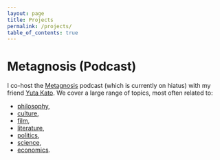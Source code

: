 ```yaml
---
layout: page
title: Projects
permalink: /projects/
table_of_contents: true
---
```


# Metagnosis (Podcast)

I co-host the [Metagnosis](https://metagnosis.simplecast.com/) podcast (which is currently on hiatus) with my friend [Yuta Kato](https://yutakato.substack.com). We cover a large range of topics, most often related to:
- [philosophy](https://metagnosis.simplecast.com/episodes/truth-and-lie-friedrich-nietzsche),
- [culture](https://metagnosis.simplecast.com/episodes/comedic-skill),
- [film](https://metagnosis.simplecast.com/episodes/persona-muholland-drive-and-clouds-of-sils-maria-female-doubles-and-violence),
- [literature](https://metagnosis.simplecast.com/episodes/discuss-judgement),
- [politics](https://metagnosis.simplecast.com/episodes/talking-about-talking-about-politics),
- [science](https://metagnosis.simplecast.com/episodes/personality-and-the-big-5),
- [economics](https://metagnosis.simplecast.com/episodes/wealth-of-nations-adam-smith).
